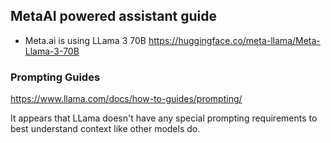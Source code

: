 ## MetaAI powered assistant guide
- Meta.ai is using LLama 3 70B
https://huggingface.co/meta-llama/Meta-Llama-3-70B

### Prompting Guides
https://www.llama.com/docs/how-to-guides/prompting/

It appears that LLama doesn't have any special prompting requirements to best understand context like other models do.